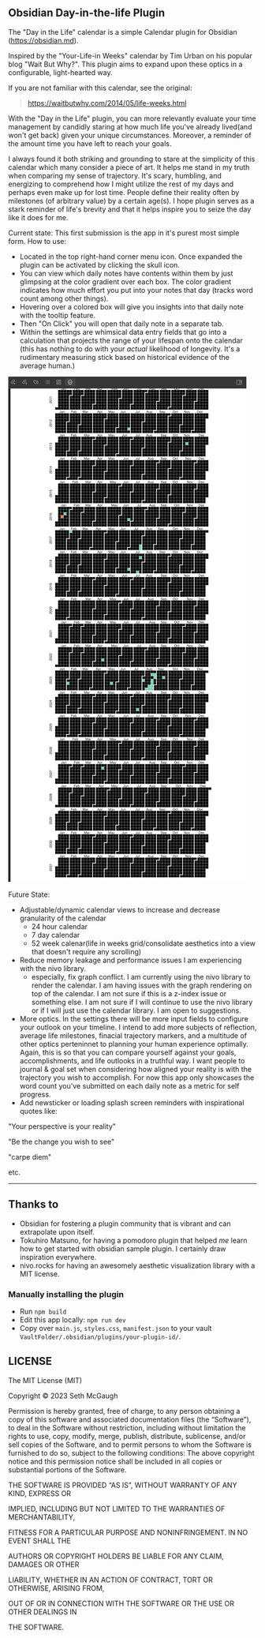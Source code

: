 ## Obsidian Day-in-the-life Plugin

The "Day in the Life" calendar is a simple Calendar plugin for Obsidian (https://obsidian.md).

Inspired by the "Your-Life-in Weeks" calendar by Tim Urban on his popular blog "Wait But Why?". This plugin aims to expand upon these optics in a configurable, light-hearted way.

If you are not familiar with this calendar, see the original:

> https://waitbutwhy.com/2014/05/life-weeks.html

With the "Day in the Life" plugin, you can more relevantly evaluate your time management by candidly staring at how much life you've already lived(and won't get back) given your unique circumstances. Moreover, a reminder of the amount time you have left to reach your goals. 

 I always found it both striking and grounding to stare at the simplicity of this calendar which many consider a piece of art. It helps me stand in my truth when comparing my sense of trajectory. It's scary, humbling, and energizing to comprehend how I might utilize the rest of my days and perhaps even make up for lost time. People define their reality often by milestones (of arbitrary value) by a certain age(s). I hope plugin serves as a stark reminder of life's brevity and that it helps inspire you to seize the day like it does for me.

Current state:
This first submission is the app in it's purest most simple form. 
How to use:
- Located in the top right-hand corner menu icon. Once expanded the plugin can be activated by clicking the skull icon.
- You can view which daily notes have contents within them by just glimpsing at the color gradient over each box. The color gradient indicates how much effort you put into your notes that day (tracks word count among other things).
- Hovering over a colored box will give you insights into that daily note with the tooltip feature. 
- Then "On Click" you will open that daily note in a separate tab. 
- Within the settings are whimsical data entry fields that go into a calculation that projects the range of your lifespan onto the calendar (this has nothing to do with your *actual* likelihood of longevity. It's a rudimentary measuring stick based on historical evidence of the average human.) 

![Alt text](src/media/dayinthelife.png)

Future State:
- Adjustable/dynamic calendar views to increase and decrease granularity of the calendar
	- 24 hour calendar
	- 7 day calendar 
	- 52 week calenar(life in weeks grid/consolidate aesthetics into a view that doesn't require any scrolling)
- Reduce memory leakage and performance issues I am experiencing with the nivo library.
	- especially, fix graph conflict. I am currently using the nivo library to render the calendar. I am having issues with the graph rendering on top of the calendar. I am not sure if this is a z-index issue or something else. I am not sure if I will continue to use the nivo library or if I will just use the calendar library. I am open to suggestions.
- More optics. In the settings there will be more input fields to configure your outlook on your timeline. I intend to add more subjects of reflection, average life milestones, finacial trajectory markers, and a multitude of other optics perteninnet to planning your human experience optimally. Again, this is so that you can compare yourself against your goals, accomplishments, and life outlooks in a truthful way. I want people to journal & goal set when considering how aligned your reality is with the trajectory you wish to accomplish. For now this app only showcases the word count you've submitted on each daily note as a metric for self progress. 
- Add newsticker or loading splash screen reminders with inspirational quotes like: 

"Your perspective is your reality"

"Be the change you wish to see"

"carpe diem"

etc.


---
  
## Thanks to

  
- Obsidian for fostering a plugin community that is vibrant and can extrapolate upon itself.
- Tokuhiro Matsuno, for having a pomodoro plugin that helped *me* learn how to get started with obsidian sample plugin. I certainly draw inspiration everywhere.
- nivo.rocks for having an awesomely aesthetic visualization library with a MIT license.


  

### Manually installing the plugin

- Run `npm build`
- Edit this app locally: `npm run dev`
- Copy over `main.js`, `styles.css`, `manifest.json` to your vault `VaultFolder/.obsidian/plugins/your-plugin-id/`.

  

## LICENSE

The MIT License (MIT)

Copyright © 2023 Seth McGaugh  

Permission is hereby granted, free of charge, to any person obtaining a copy of this software and associated documentation files (the “Software”), to deal in the Software without restriction, including without limitation the rights to use, copy, modify, merge, publish, distribute, sublicense, and/or sell copies of the Software, and to permit persons to whom the Software is furnished to do so, subject to the following conditions: The above copyright notice and this permission notice shall be included in all copies or substantial portions of the Software.

THE SOFTWARE IS PROVIDED “AS IS”, WITHOUT WARRANTY OF ANY KIND, EXPRESS OR

IMPLIED, INCLUDING BUT NOT LIMITED TO THE WARRANTIES OF MERCHANTABILITY,

FITNESS FOR A PARTICULAR PURPOSE AND NONINFRINGEMENT. IN NO EVENT SHALL THE

AUTHORS OR COPYRIGHT HOLDERS BE LIABLE FOR ANY CLAIM, DAMAGES OR OTHER

LIABILITY, WHETHER IN AN ACTION OF CONTRACT, TORT OR OTHERWISE, ARISING FROM,

OUT OF OR IN CONNECTION WITH THE SOFTWARE OR THE USE OR OTHER DEALINGS IN

THE SOFTWARE.
